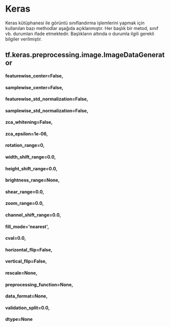 # Keras

Keras kütüphanesi ile görüntü sınıflandırma işlemlerini yapmak için kullanılan bazı methodlar aşağıda açıklanmıştır. Her başlık bir metod, sınıf vb. durumları ifade etmektedir. Başlıkların altında o durumla ilgili gerekli bilgiler verilmiştir.

## tf.keras.preprocessing.image.ImageDataGenerator

#### featurewise_center=False,
#### samplewise_center=False,
#### featurewise_std_normalization=False,
#### samplewise_std_normalization=False,
#### zca_whitening=False,
#### zca_epsilon=1e-06,
#### rotation_range=0,
#### width_shift_range=0.0,
#### height_shift_range=0.0,
#### brightness_range=None,
#### shear_range=0.0,
#### zoom_range=0.0,
#### channel_shift_range=0.0,
#### fill_mode='nearest',
#### cval=0.0,
#### horizontal_flip=False,
#### vertical_flip=False,
#### rescale=None,
#### preprocessing_function=None,
#### data_format=None,
#### validation_split=0.0,
#### dtype=None